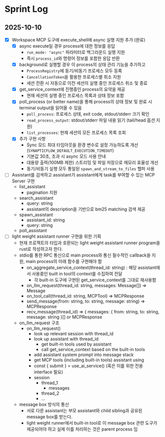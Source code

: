 # Sprint Log

## 2025-10-10

- [x] Workspace MCP 도구에 execute_shell에 async 실행 지원 추가 (완료)
  - [x] async execute일 경우 process에 대한 정보를 응답
    - `run_mode: "async"` 파라미터로 백그라운드 실행 지원
    - 즉시 `process_id`와 명령어 정보를 포함한 응답 반환
  - [x] background로 실행할 경우 이 process의 상태 관리 기능을 추가하고
    - `ProcessRegistry`에 동기/비동기 프로세스 모두 등록
    - `CancellationToken`을 활용한 프로세스별 취소 지원
    - 세션 전환 시 자동으로 이전 세션의 실행 중인 프로세스 취소 및 종료
  - [x] get_service_context에 진행중인 process의 요약을 제공
    - 현재 세션의 실행 중인 프로세스 목록과 상태 정보 포함
  - [x] poll_process (or better name)을 통해 process의 상태 정보 및 완료 시 terminal output을 읽어올 수 있음
    - `poll_process`: 프로세스 상태, exit code, stdout/stderr 크기 확인
    - `read_process_output`: stdout/stderr 파일 내용 읽기 (tail/head 옵션 지원)
    - `list_processes`: 현재 세션의 모든 프로세스 목록 조회
  - [x] 추가 구현 사항
    - Sync 모드 최대 타임아웃을 환경 변수로 설정 가능하도록 개선 (`SYNAPTICFLOW_DEFAULT_EXECUTION_TIMEOUT`)
    - 기본값 30초, 초과 시 async 모드 사용 안내
    - 대용량 출력(100MB 제한) 스트리밍 및 파일 저장으로 메모리 효율성 개선
    - 동기/비동기 실행 모두 통일된 `spawn_and_stream_to_files` 헬퍼 사용
- [ ] Assistant를 검색하고 assistant가 assistant에게 task를 부여할 수 있는 MCP Server 구현
  - list_assistant
    - pagination 지원
  - search_assistant
    - query: string
    - assistant의 description을 기반으로 bm25 matching 검색 제공
  - spawn_assistant
    - assistant_id: string
    - query: string
  - poll_assistant
- [ ] light weight assistant runner 구현을 위한 기획
  - 현재 프로젝트의 타입과 호환되는 light weight assistant runner program을 rust로 작성하고자 한다.
  - stdio를 통한 RPC 통신으로 main process와 통신 필수적인 callback을 지원, main process의 아래 함수를 구현해야 함
    - on_aggregate_service_context(thread_id: string) : 해당 assistant에서 사용중인 built in tool의 context를 수집하여 전달
      - 각 built-in 도구에 구현된 get_service_context를 그대로 재사용함
    - on_llm_request(thread_id: string, messages: Message[]) => Message
    - on_tool_call(thread_id: string, MCPTool) => MCPResponse
    - send_message(from: string, to: string, message: string) => MCPResponse
    - recv_message(thread_id) => { messages: { from: string, to: string, message: string }[] or MCPResponse
  - on_llm_request 구조
    - on_llm_request()
      - look up relevant session with thread_id
      - look up assistant with thread_id
        - get built-in tools used by assistant
        - call get_service_context based on the built-in tools
      - add assistant system prompt into message stack
      - get MCP tools (including built-in tools) assistant using
      - const { submit } = use_ai_service() (혹은 이를 위한 전용 interface 필요)
      - session
        - thread_1
          - messages
        - thread_2
        - ...
  - message box 방식의 통신
    - 서로 다른 assistant는 부모 assistant와 child sibling과 공유된 message box를 받는다.
    - light weight runner에서 built-in tool로 이 message box 관련 도구가 제공되어야 하고 실제 이를 처리하는 것은 parent process 임

